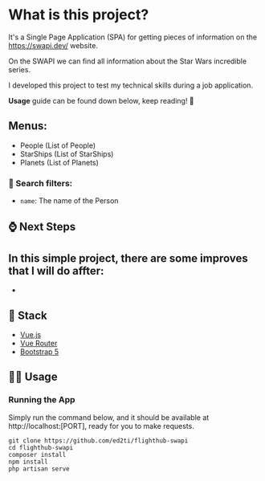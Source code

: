 #  What is this project?
It's a Single Page Application (SPA) for getting pieces of information on the https://swapi.dev/ website.

On the SWAPI we can find all information about the Star Wars incredible series.  

I developed this project to test my technical skills during a job application.

**Usage** guide can be found down below, keep reading! 🙂 

## Menus:
- People (List of People)
- StarShips (List of StarShips)
- Planets (List of Planets)

### 🔎 Search filters:
- `name`: The name of the Person

## :watch: Next Steps
In this simple project, there are some improves that I will do affter:
- 
- 

## 🚀 Stack
- [Vue.js](https://vuejs.org/)
- [Vue Router](https://router.vuejs.org/)
- [Bootstrap 5](https://getbootstrap.com/)

## 🧑‍💻 Usage

### Running the App
Simply run the command below, and it should be available at http://localhost:[PORT], ready for you to make requests.
```
git clone https://github.com/ed2ti/flighthub-swapi
cd flighthub-swapi
composer install
npm install
php artisan serve

